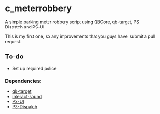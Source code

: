 # c_meterrobbery
A simple parking meter robbery script using QBCore, qb-target, PS Dispatch and PS-UI

This is my first one, so any improvements that you guys have, submit a pull request.

## To-do
- Set up required police

### Dependencies:

- [qb-target](https://github.com/qbcore-framework/qb-target)
- [interact-sound](https://github.com/plunkettscott/interact-sound)
- [PS-UI](https://github.com/Project-Sloth/ps-ui)
- [PS-Dispatch](https://github.com/Project-Sloth/ps-dispatch)
